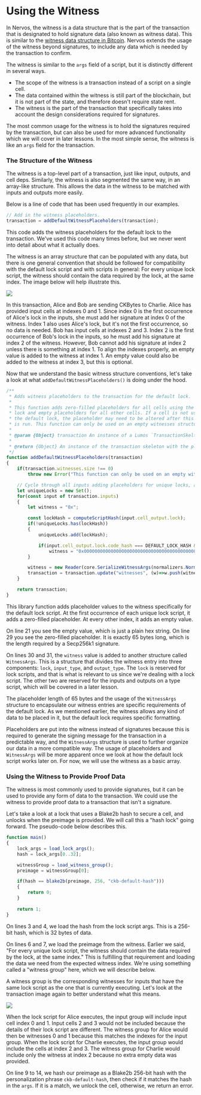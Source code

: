 # Using the Witness

In Nervos, the witness is a data structure that is the part of the transaction that is designated to hold signature data \(also known as witness data\). This is similar to the [witness data structure in Bitcoin](https://github.com/bitcoin/bips/blob/master/bip-0141.mediawiki). Nervos extends the usage of the witness beyond signatures, to include any data which is needed by the transaction to confirm.

The witness is similar to the `args` field of a script, but it is distinctly different in several ways.

* The scope of the witness is a transaction instead of a script on a single cell.
* The data contained within the witness is still part of the blockchain, but it is not part of the state, and therefore doesn't require state rent.
* The witness is the part of the transaction that specifically takes into account the design considerations required for signatures.

The most common usage for the witness is to hold the signatures required by the transaction, but can also be used for more advanced functionality which we will cover in later lessons. In the most simple sense, the witness is like an `args` field for the transaction.

### The Structure of the Witness

The witness is a top-level part of a transaction, just like input, outputs, and cell deps. Similarly, the witness is also segmented the same way, in an array-like structure. This allows the data in the witness to be matched with inputs and outputs more easily.

Below is a line of code that has been used frequently in our examples. 

```javascript
// Add in the witness placeholders.
transaction = addDefaultWitnessPlaceholders(transaction);
```

This code adds the witness placeholders for the default lock to the transaction. We've used this code many times before, but we never went into detail about what it actually does.

The witness is an array structure that can be populated with any data, but there is one general convention that should be followed for compatibility with the default lock script and with scripts in general: For every unique lock script, the witness should contain the data required by the lock, at the same index. The image below will help illustrate this.

![](../.gitbook/assets/witness-indexes.png)

In this transaction, Alice and Bob are sending CKBytes to Charlie. Alice has provided input cells at indexes 0 and 1. Since index 0 is the first occurrence of Alice's lock in the inputs, she must add her signature at index 0 of the witness. Index 1 also uses Alice's lock, but it's not the first occurrence, so no data is needed. Bob has input cells at indexes 2 and 3. Index 2 is the first occurrence of Bob's lock in the inputs, so he must add his signature at index 2 of the witness. However, Bob cannot add his signature at index 2 unless there is something at index 1. To align the indexes properly, an empty value is added to the witness at index 1. An empty value could also be added to the witness at index 3, but this is optional.

Now that we understand the basic witness structure conventions, let's take a look at what `addDefaultWitnessPlaceholders()` is doing under the hood.

```javascript
/**
 * Adds witness placeholders to the transaction for the default lock.
 * 
 * This function adds zero-filled placeholders for all cells using the default
 * lock and empty placeholders for all other cells. If a cell is not using
 * the default lock, the placeholder may need to be altered after this function
 * is run. This function can only be used on an empty witnesses structure.
 * 
 * @param {Object} transaction An instance of a Lumos `TransactionSkelton`.
 * 
 * @return {Object} An instance of the transaction skeleton with the placeholders added.
 */
function addDefaultWitnessPlaceholders(transaction)
{
	if(transaction.witnesses.size !== 0)
		throw new Error("This function can only be used on an empty witnesses structure.");

	// Cycle through all inputs adding placeholders for unique locks, and empty witnesses in all other places.
	let uniqueLocks = new Set();
	for(const input of transaction.inputs)
	{
		let witness = "0x";

		const lockHash = computeScriptHash(input.cell_output.lock);
		if(!uniqueLocks.has(lockHash))
		{
			uniqueLocks.add(lockHash);

			if(input.cell_output.lock.code_hash === DEFAULT_LOCK_HASH && input.cell_output.lock.hash_type === "type")
				witness = "0x0000000000000000000000000000000000000000000000000000000000000000000000000000000000000000000000000000000000000000000000000000000000";
		}

		witness = new Reader(core.SerializeWitnessArgs(normalizers.NormalizeWitnessArgs({lock: witness}))).serializeJson();
		transaction = transaction.update("witnesses", (w)=>w.push(witness));
	}

	return transaction;
}
```

This library function adds placeholder values to the witness specifically for the default lock script. At the first occurrence of each unique lock script, it adds a zero-filled placeholder. At every other index, it adds an empty value.

On line 21 you see the empty value, which is just a plain hex string. On line 29 you see the zero-filled placeholder. It is exactly 65 bytes long, which is the length required by a Secp256k1 signature.

On lines 30 and 31, the `witness` value is added to another structure called `WitnessArgs`. This is a structure that divides the witness entry into three components: `lock`, `input_type`, and `output_type`. The `lock` is reserved for lock scripts, and that is what is relevant to us since we're dealing with a lock script. The other two are reserved for the inputs and outputs on a type script, which will be covered in a later lesson.

The placeholder length of 65 bytes and the usage of the `WitnessArgs` structure to encapsulate our witness entries are specific requirements of the default lock. As we mentioned earlier, the witness allows any kind of data to be placed in it, but the default lock requires specific formatting.

Placeholders are put into the witness instead of signatures because this is required to generate the signing message for the transaction in a predictable way, and the `WitnessArgs` structure is used to further organize our data in a more compatible way. The usage of placeholders and `WitnessArgs` will be more apparent once we look at how the default lock script works later on. For now, we will use the witness as a basic array.

### Using the Witness to Provide Proof Data

The witness is most commonly used to provide signatures, but it can be used to provide any form of data to the transaction. We could use the witness to provide proof data to a transaction that isn't a signature.

Let's take a look at a lock that uses a Blake2b hash to secure a cell, and unlocks when the preimage is provided. We will call this a "hash lock" going forward. The pseudo-code below describes this.

```javascript
function main()
{
    lock_args = load_lock_args();
    hash = lock_args[0..32];

    witnessGroup = load_witness_group();
    preimage = witnessGroup[0];

    if(hash == blake2b(preimage, 256, "ckb-default-hash")))
    {
        return 0;
    }
    
    return 1;
}
```

On lines 3 and 4, we load the hash from the lock script args. This is a 256-bit hash, which is 32 bytes of data.

On lines 6 and 7, we load the preimage from the witness. Earlier we said, "For every unique lock script, the witness should contain the data required by the lock, at the same index." This is fulfilling that requirement and loading the data we need from the expected witness index. We're using something called a "witness group" here, which we will describe below. 

A witness group is the corresponding witnesses for inputs that have the same lock script as the one that is currently executing. Let's look at the transaction image again to better understand what this means.

![](../.gitbook/assets/witness-indexes.png)

When the lock script for Alice executes, the input group will include input cell index 0 and 1. Input cells 2 and 3 would not be included because the details of their lock script are different. The witness group for Alice would then be witnesses 0 and 1 because this matches the indexes for the input group. When the lock script for Charlie executes, the input group would include the cells at index 2 and 3. The witness group for Charlie would include only the witness at index 2 because no extra empty data was provided.

On line 9 to 14, we hash our preimage as a Blake2b 256-bit hash with the personalization phrase `ckb-default-hash`, then check if it matches the hash in the `args`. If it is a match, we unlock the cell, otherwise, we return an error.



